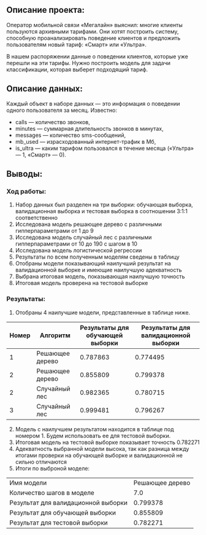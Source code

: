 ## Описание проекта:

Оператор мобильной связи «Мегалайн» выяснил: многие клиенты пользуются архивными тарифами. Они хотят построить систему, способную проанализировать поведение клиентов и предложить пользователям новый тариф: «Смарт» или «Ультра».

В нашем распоряжении данные о поведении клиентов, которые уже перешли на эти тарифы. Нужно построить модель для задачи классификации, которая выберет подходящий тариф.

## Описание данных:

Каждый объект в наборе данных — это информация о поведении одного пользователя за месяц. Известно:
- сalls — количество звонков,
- minutes — суммарная длительность звонков в минутах,
- messages — количество sms-сообщений,
- mb_used — израсходованный интернет-трафик в Мб,
- is_ultra — каким тарифом пользовался в течение месяца («Ультра» — 1, «Смарт» — 0).

## Выводы:
### Ход работы:
1. Набор данных был разделен на три выборки: обучающая выборка, валидационная выборка и тестовая выборка в соотношении 3:1:1 соответственно
2. Исследована модель решающее дерево с различными гипперпараметрами от 1 до 9
3. Исследована модель случайный лес с различными гипперпараметрами от 10 до 190 с шагом в 10
4. Исследована модель логистической регрессии
5. Результаты по всем полученным моделям сведены в таблицу
6. Отобраны модели показывающий наилучший результат на валидационной выборке и имеющие наилучшую адекватность
7. Выбрана итоговая модель, показывающая наилучшую точность
8. Итоговая модель проверена на тестовой выборке

### Результаты:

1. Отобраны 4 наилучшие модели, представленные в таблице ниже.

|Номер|Алгоритм       |Результаты для обучающей выборки|Результаты для валидационной выборки|
|-----|---------------|--------------------------------|------------------------------------|
|1    |Решающее дерево|0.787863                        |0.774495                            |
|2    |Решающее дерево|0.855809                        |0.799378                            |
|2    |Случайный лес  |0.982365                        |0.780715                            |
|3    |Случайный лес  |0.999481                        |0.796267                            |

2. Модель с наилучшем результатом находится в таблице под номером 1. Будем использовать ее для тестовой выборки.
3. Итоговая модель на тестовой выборке показывает точность 0.782271
4. Адекватность выбранной модели высока, так как разница между итогами проверки на обучающей выборке и валидационной не сильно отличаются
5. Итоги по выброной моделе:

|                                    |               |
|------------------------------------|---------------|
|Имя модели                          |Решающее дерево|
|Количество шагов в моделе           |7.0            |
|Результат для валидационной выборки |0.799378       |
|Результат для обучающей выборки     |0.855809       |
|Результат для тестовой выборки      |0.782271       |
